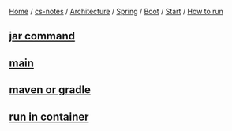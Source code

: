 [Home](https://mengxianbin.github.io) /
[cs-notes](https://mengxianbin.github.io/cs-notes/site) /
[Architecture](https://mengxianbin.github.io/cs-notes/site/Architecture) /
[Spring](https://mengxianbin.github.io/cs-notes/site/Architecture/Spring) /
[Boot](https://mengxianbin.github.io/cs-notes/site/Architecture/Spring/Boot) /
[Start](https://mengxianbin.github.io/cs-notes/site/Architecture/Spring/Boot/Start) /
[How to run](https://mengxianbin.github.io/cs-notes/site/Architecture/Spring/Boot/Start/How%20to%20run)

## [jar command](https://mengxianbin.github.io/cs-notes/site/Architecture/Spring/Boot/Start/How%20to%20run/jar%20command)

## [main](https://mengxianbin.github.io/cs-notes/site/Architecture/Spring/Boot/Start/How%20to%20run/main)

## [maven or gradle](https://mengxianbin.github.io/cs-notes/site/Architecture/Spring/Boot/Start/How%20to%20run/maven%20or%20gradle)

## [run in container](https://mengxianbin.github.io/cs-notes/site/Architecture/Spring/Boot/Start/How%20to%20run/run%20in%20container)
